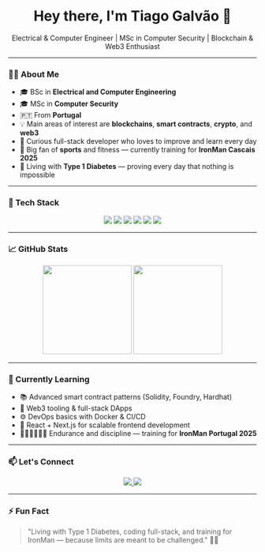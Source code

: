 <h1 align="center">Hey there, I'm Tiago Galvão 👋</h1>
<p align="center">Electrical & Computer Engineer | MSc in Computer Security | Blockchain & Web3 Enthusiast</p>

---

### 👨‍💻 About Me

- 🎓 BSc in **Electrical and Computer Engineering**
- 🎓 MSc in **Computer Security**
- 🇵🇹 From **Portugal**
- 💡 Main areas of interest are **blockchains**, **smart contracts**, **crypto**, and **web3**
- 🧠 Curious full-stack developer who loves to improve and learn every day
- 💪 Big fan of **sports** and fitness — currently training for **IronMan Cascais 2025**
- 💙 Living with **Type 1 Diabetes** — proving every day that nothing is impossible

---

### 🚀 Tech Stack

<div align="center">
  <img src="https://img.shields.io/badge/Python-3776AB?style=for-the-badge&logo=python&logoColor=white"/>
  <img src="https://img.shields.io/badge/JavaScript-F7DF1E?style=for-the-badge&logo=javascript&logoColor=black"/>
  <img src="https://img.shields.io/badge/Docker-2496ED?style=for-the-badge&logo=docker&logoColor=white"/>
  <img src="https://img.shields.io/badge/React-61DAFB?style=for-the-badge&logo=react&logoColor=black"/>
  <img src="https://img.shields.io/badge/Web3.js-F16822?style=for-the-badge&logo=web3.js&logoColor=white"/>
  <img src="https://img.shields.io/badge/Solidity-363636?style=for-the-badge&logo=solidity&logoColor=white"/>
</div>

---

### 📈 GitHub Stats

<div align="center">
  <img height="180em" src="https://github-readme-stats.vercel.app/api?username=tiagogalvao7&show_icons=true&theme=radical&count_private=true" />
  <img height="180em" src="https://github-readme-stats.vercel.app/api/top-langs/?username=tiagogalvao7&layout=compact&theme=radical" />
</div>

---

### 🌱 Currently Learning

- 📚 Advanced smart contract patterns (Solidity, Foundry, Hardhat)
- 🧱 Web3 tooling & full-stack DApps
- ⚙️ DevOps basics with Docker & CI/CD
- 🧠 React + Next.js for scalable frontend development
- 🏊‍♂️🚴‍♂️🏃‍♂️ Endurance and discipline — training for **IronMan Portugal 2025**

---

### 📫 Let's Connect

<p align="center">
  <a href="https://www.linkedin.com/in/tiagogalvao7" target="_blank">
    <img src="https://img.shields.io/badge/LinkedIn-blue?style=for-the-badge&logo=linkedin&logoColor=white" />
  </a>
  <a href="mailto:tgalvao46@gmail.com">
    <img src="https://img.shields.io/badge/Email-D14836?style=for-the-badge&logo=gmail&logoColor=white" />
  </a>
</p>

---

### ⚡ Fun Fact

> "Living with Type 1 Diabetes, coding full-stack, and training for IronMan — because limits are meant to be challenged." 🏁🔥

